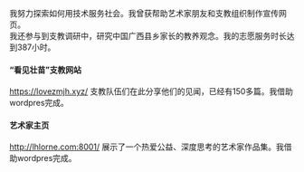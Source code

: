 我努力探索如何用技术服务社会。我曾获帮助艺术家朋友和支教组织制作宣传网页。\
我还参与到支教调研中，研究中国广西县乡家长的教养观念。我的志愿服务时长达到387小时。

#### “看见壮苗”支教网站
https://lovezmjh.xyz/
支教队伍们在此分享他们的见闻，已经有150多篇。我借助wordpres完成。

#### 艺术家主页
http://lhlorne.com:8001/
展示了一个热爱公益、深度思考的艺术家作品集。我借助wordpres完成。